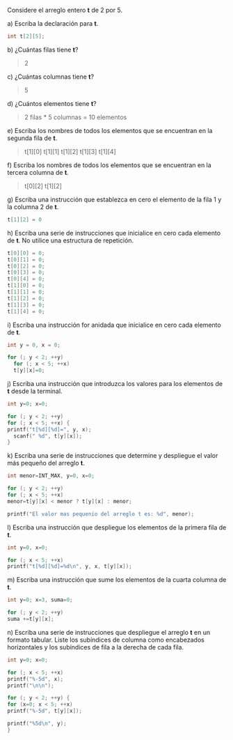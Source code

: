 Considere el arreglo entero **t** de 2 por 5.

a) Escriba la declaración para **t**.

```c
int t[2][5];
```

b) ¿Cuántas filas tiene **t**?

> 2

c) ¿Cuántas columnas tiene **t**?

> 5

d) ¿Cuántos elementos tiene **t**?

> 2 filas * 5 columnas = 10 elementos

e) Escriba los nombres de todos los elementos que se encuentran en la segunda
fila de **t**.

> t[1][0]
> t[1][1]
> t[1][2]
> t[1][3]
> t[1][4]

f) Escriba los nombres de todos los elementos que se encuentran en la tercera
columna de **t**.

> t[0][2]
> t[1][2]

g) Escriba una instrucción que establezca en cero el elemento de la fila 1 y la
columna 2 de **t**.

```c
t[1][2] = 0
```

h) Escriba una serie de instrucciones que inicialice en cero cada elemento de
**t**. No utilice una estructura de repetición.

```c
t[0][0] = 0;
t[0][1] = 0;
t[0][2] = 0;
t[0][3] = 0;
t[0][4] = 0;
t[1][0] = 0;
t[1][1] = 0;
t[1][2] = 0;
t[1][3] = 0;
t[1][4] = 0;
```

i) Escriba una instrucción for anidada que inicialice en cero cada elemento de
**t**.

```c
int y = 0, x = 0;

for (; y < 2; ++y)
  for (; x < 5; ++x)
  t[y][x]=0;
  ```

  j) Escriba una instrucción que introduzca los valores para los elementos de
  **t** desde la terminal.

  ```c
  int y=0; x=0;

  for (; y < 2; ++y)
  for (; x < 5; ++x) {
  printf("t[%d][%d]=", y, x);
    scanf(" %d", t[y][x]);
  }
  ```

  k) Escriba una serie de instrucciones que determine y despliegue el valor más
  pequeño del arreglo **t**.

  ```c
  int menor=INT_MAX, y=0, x=0;

  for (; y < 2; ++y)
  for (; x < 5; ++x)
  menor=t[y][x] < menor ? t[y][x] : menor;

  printf("El valor mas pequenio del arreglo t es: %d", menor);
  ```

  l) Escriba una instrucción que despliegue los elementos de la primera fila de
  **t**.

  ```c
  int y=0, x=0;

  for (; x < 5; ++x)
  printf("t[%d][%d]=%d\n", y, x, t[y][x]);
  ```

  m) Escriba una instrucción que sume los elementos de la cuarta columna de
  **t**.

  ```c
  int y=0; x=3, suma=0;

  for (; y < 2; ++y)
  suma +=t[y][x];
  ```

  n) Escriba una serie de instrucciones que despliegue el arreglo **t** en un
  formato tabular. Liste los subíndices de columna como encabezados horizontales
  y los subíndices de fila a la derecha de cada fila.

  ```c
  int y=0; x=0;

  for (; x < 5; ++x)
  printf("%-5d", x);
  printf("\n\n");

  for (; y < 2; ++y) {
  for (x=0; x < 5; ++x)
  printf("%-5d", t[y][x]);

  printf("%5d\n", y);
  }
  ```
